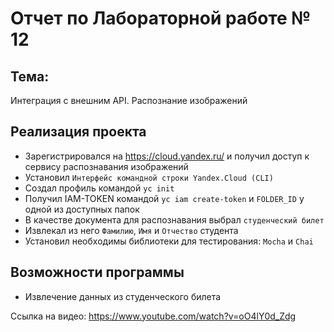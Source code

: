 # Отчет по Лабораторной работе № 12  

## Тема:  
Интеграция с внешним API. Распознание изображений   

## Реализация проекта  
 
- Зарегистрировался на https://cloud.yandex.ru/ и получил доступ к сервису распознавания изображений
- Установил `Интерфейс командной строки Yandex.Cloud (CLI)`  
- Создал профиль командой `yc init`
- Получил IAM-TOKEN командой `yc iam create-token` и `FOLDER_ID` у одной из доступных папок   
- В качестве документа для распознавания выбрал `студенческий билет`
- Извлекал из него `Фамилию`, `Имя` и `Отчество` студента   
- Установил необходимы библиотеки для тестирования: `Mocha` и `Chai`

## Возможности программы  

- Извлечение данных из студенческого билета  

Ссылка на видео: https://www.youtube.com/watch?v=oO4lY0d_Zdg